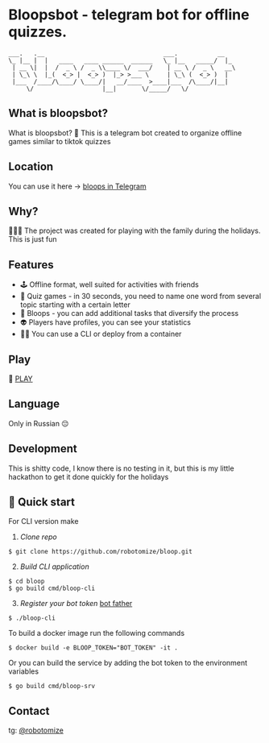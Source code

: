# Bloopsbot - telegram bot for offline quizzes.
```
___.   .__                                 ___.           __   
\_ |__ |  |   ____   ____ ______  ______   \_ |__   _____/  |_ 
 | __ \|  |  /  _ \ /  _ \\____ \/  ___/    | __ \ /  _ \   __\
 | \_\ \  |_(  <_> |  <_> )  |_> >___ \     | \_\ (  <_> )  |  
 |___  /____/\____/ \____/|   __/____  >____|___  /\____/|__|  
     \/                   |__|       \/_____/   \/                                                                          
```

## What is bloopsbot?
What is bloopsbot? 🤖 This is a telegram bot created to organize offline games similar to tiktok quizzes

## Location
You can use it here -> [bloops in Telegram](https://t.me/bloops_bot)

## Why?
🎄🎄🎄 The project was created for playing with the family during the holidays. This is just fun

## Features
* 🕹️ Offline format, well suited for activities with friends
* 🎲 Quiz games - in 30 seconds, you need to name one word from several topic starting with a certain letter
* 💎 Bloops - you can add additional tasks that diversify the process
* 👽 Players have profiles, you can see your statistics
* 👨‍💻 You can use a CLI or deploy from a container

## Play
🚀 [PLAY](https://t.me/bloops_bot)

## Language
Only in Russian 😔

## Development
This is shitty code, I know there is no testing in it, but this is my little hackathon to get it done quickly for the holidays

## 🚀 Quick start
For CLI version make 
1. *Clone repo*
```
$ git clone https://github.com/robotomize/bloop.git
```
2. *Build CLI application*
```
$ cd bloop
$ go build cmd/bloop-cli
```
3. *Register your bot token* [bot father](https://t.me/BotFather)
```
$ ./bloop-cli
```

To build a docker image run the following commands
```
$ docker build -e BLOOP_TOKEN="BOT_TOKEN" -it . 
```
Or you can build the service by adding the bot token to the environment variables
```
$ go build cmd/bloop-srv
```
## Contact
tg: [@robotomize](https://t.me/robotomize)